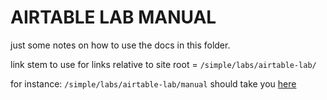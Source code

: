# AIRTABLE LAB MANUAL

just some notes on how to use the docs in this folder.

link stem to use for links relative to site root = `/simple/labs/airtable-lab/`

for instance: `/simple/labs/airtable-lab/manual` should take you [here](https://resources.learninglab.xyz/simple/labs/airtable-lab/manual)